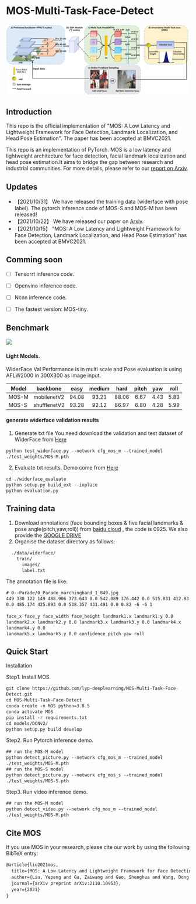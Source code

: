 # MOS-Multi-Task-Face-Detect
<div align="center"><img src="figures/MOS_Overall.png" width="800"></div>


## Introduction
This repo is the official implementation of "MOS: A Low Latency and Lightweight Framework for Face Detection, Landmark Localization, and Head Pose Estimation". The paper has been accepted at BMVC2021.

This repo is an implementation of PyTorch. MOS is a low latency and lightweight architecture for face detection, facial landmark localization and head pose estimation.It aims to bridge the gap between research and industrial communities.
For more details, please refer to our [report on Arxiv](https://arxiv.org/abs/2110.10953).

## Updates
* 【2021/10/31】 We have released the training data (widerface with pose label). The pytorch inference code of MOS-S and MOS-M has been released!
* 【2021/10/22】 We have released our paper on [Arxiv](https://arxiv.org/abs/2110.10953).
* 【2021/10/15】 "MOS: A Low Latency and Lightweight Framework for Face Detection, Landmark Localization, and Head Pose Estimation" has been accepted at BMVC2021.

## Comming soon
- [ ] Tensorrt inference code.
- [ ] Openvino inference code.
- [ ] Ncnn inference code.
- [ ] The fastest version: MOS-tiny.


## Benchmark
<img src="https://github.com/lyp-deeplearning/MOS-Multi-Task-Face-Detect/blob/main/figures/face_demo.gif" height="320"/>

#### Light Models.
WiderFace Val Performance is in multi scale and Pose evaluation is using AFLW2000 in 300X300 as image input.

|Model |backbone |easy | medium |hard| pitch | yaw | roll |
| ------        |:---:  |  :---:       |:---:     |:---:  | :---: |:---: |:---: 
|MOS-M|mobilenetV2  |94.08  | 93.21 |88.06 | 6.67 |4.43 |5.83 |
|MOS-S|shufflenetV2 |93.28 | 92.12 |86.97 | 6.80 |4.28 |5.99 |
#### generate widerface validation results
1. Generate txt file
You need download the validation and test dataset of WiderFace from [Here](https://github.com/wondervictor/WiderFace-Evaluation)
```Shell
python test_widerface.py --network cfg_mos_m --trained_model ./test_weights/MOS-M.pth
```
2. Evaluate txt results. Demo come from [Here](https://github.com/wondervictor/WiderFace-Evaluation)
```Shell
cd ./widerface_evaluate
python setup.py build_ext --inplace
python evaluation.py
```

## Training data
1. Download annotations (face bounding boxes & five facial landmarks & pose angle(pitch,yaw,roll)) from [baidu cloud](https://pan.baidu.com/s/1GizI6v9p0yUnh2sCWaDERg) , the code is 0925. 
We also provide the [GOOGLE DRIVE](https://drive.google.com/file/d/1lwdl1HpVTmWU1yjGYY5NufFdIsdf0R1Q/view?usp=sharing)
2. Organise the dataset directory as follows:
```Shell
  ./data/widerface/
    train/
      images/
      label.txt
```

The annotation file  is like:
```Shell
# 0--Parade/0_Parade_marchingband_1_849.jpg
449 330 122 149 488.906 373.643 0.0 542.089 376.442 0.0 515.031 412.83 0.0 485.174 425.893 0.0 538.357 431.491 0.0 0.82 -6 -6 1

face_x face_y face_width face_height landmark1.x landmark1.y 0.0 landmark2.x landmark2.y 0.0 landmark3.x landmark3.y 0.0 landmark4.x landmark4.y 0.0
landmark5.x landmark5.y 0.0 confidence pitch yaw roll
```

## Quick Start


<summary>Installation</summary>

Step1. Install MOS.
```shell
git clone https://github.com/lyp-deeplearning/MOS-Multi-Task-Face-Detect.git
cd MOS-Multi-Task-Face-Detect
conda create -n MOS python=3.8.5
conda activate MOS
pip install -r requirements.txt
cd models/DCNv2/
python setup.py build develop
```

Step2. Run Pytorch inference demo.
```shell
## run the MOS-M model 
python detect_picture.py --network cfg_mos_m --trained_model ./test_weights/MOS-M.pth
## run the MOS-S model
python detect_picture.py --network cfg_mos_s --trained_model ./test_weights/MOS-S.pth
```

Step3. Run video inference demo.
```shell
## run the MOS-M model 
python detect_video.py --network cfg_mos_m --trained_model ./test_weights/MOS-M.pth
```

## Cite MOS
If you use MOS in your research, please cite our work by using the following BibTeX entry:

```latex
@article{liu2021mos,
  title={MOS: A Low Latency and Lightweight Framework for Face Detection, Landmark Localization, and Head Pose Estimation},
  author={Liu, Yepeng and Gu, Zaiwang and Gao, Shenghua and Wang, Dong and Zeng, Yusheng and Cheng, Jun},
  journal={arXiv preprint arXiv:2110.10953},
  year={2021}
}
```
